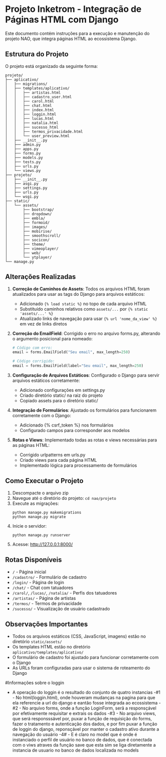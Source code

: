 # Projeto Inketrom - Integração de Páginas HTML com Django

Este documento contém instruções para a execução e manutenção do projeto NAO, que integra páginas HTML ao ecossistema Django.

## Estrutura do Projeto

O projeto está organizado da seguinte forma:

```
projeto/
├── aplicativo/
│   ├── migrations/
│   ├── templates/aplicativo/
│   │   ├── artistas.html
│   │   ├── cadastro_user.html
│   │   ├── carol.html
│   │   ├── chat.html
│   │   ├── index.html
│   │   ├── loggin.html
│   │   ├── lucas.html
│   │   ├── natalia.html
│   │   ├── sucesso_html
│   │   ├── termos_privacidade.html
│   │   └── user_preview.html
│   ├── __init__.py
│   ├── admin.py
│   ├── apps.py
│   ├── forms.py
│   ├── models.py
│   ├── tests.py
│   ├── urls.py
│   └── views.py
├── projeto/
│   ├── __init__.py
│   ├── asgi.py
│   ├── settings.py
│   ├── urls.py
│   └── wsgi.py
├── static/
│   └── assets/
│       ├── bootstrap/
│       ├── dropdown/
│       ├── embla/
│       ├── formoid/
│       ├── images/
│       ├── mobirise/
│       ├── smoothscroll/
│       ├── socicon/
│       ├── theme/
│       ├── vimeoplayer/
│       ├── web/
│       └── ytplayer/
└── manage.py
```

## Alterações Realizadas

1. **Correção de Caminhos de Assets**: Todos os arquivos HTML foram atualizados para usar as tags do Django para arquivos estáticos:
   - Adicionado `{% load static %}` no topo de cada arquivo HTML
   - Substituído caminhos relativos como `assets/...` por `{% static 'assets/...' %}`
   - Atualizado links de navegação para usar `{% url 'nome_da_view' %}` em vez de links diretos

2. **Correção do EmailField**: Corrigido o erro no arquivo forms.py, alterando o argumento posicional para nomeado:
   ```python
   # Código com erro:
   email = forms.EmailField("Seu email", max_length=250)
   
   # Código corrigido:
   email = forms.EmailField(label="Seu email", max_length=250)
   ```

3. **Configuração de Arquivos Estáticos**: Configurado o Django para servir arquivos estáticos corretamente:
   - Adicionado configurações em settings.py
   - Criado diretório static/ na raiz do projeto
   - Copiado assets para o diretório static/

4. **Integração de Formulários**: Ajustado os formulários para funcionarem corretamente com o Django:
   - Adicionado {% csrf_token %} nos formulários
   - Configurado campos para corresponder aos modelos

5. **Rotas e Views**: Implementado todas as rotas e views necessárias para as páginas HTML:
   - Corrigido urlpatterns em urls.py
   - Criado views para cada página HTML
   - Implementado lógica para processamento de formulários

## Como Executar o Projeto

1. Descompacte o arquivo zip
2. Navegue até o diretório do projeto: `cd nao/projeto`
3. Execute as migrações:
   ```
   python manage.py makemigrations
   python manage.py migrate
   ```
4. Inicie o servidor:
   ```
   python manage.py runserver
   ```
5. Acesse: http://127.0.0.1:8000/

## Rotas Disponíveis

- `/` - Página inicial
- `/cadastro/` - Formulário de cadastro
- `/login/` - Página de login
- `/chat/` - Chat com tatuadores
- `/carol/`, `/lucas/`, `/natalia/` - Perfis dos tatuadores
- `/artistas/` - Página de artistas
- `/termos/` - Termos de privacidade
- `/sucesso/` - Visualização de usuário cadastrado

## Observações Importantes

- Todos os arquivos estáticos (CSS, JavaScript, imagens) estão no diretório `static/assets/`
- Os templates HTML estão no diretório `aplicativo/templates/aplicativo/`
- O formulário de cadastro foi ajustado para funcionar corretamente com o Django
- As URLs foram configuradas para usar o sistema de roteamento do Django

#Informações sobre o loggin
- A operação do loggin é o resultado do conjunto de quatro instancias
-#1 - No html(loggin.html), onde houveram mudanças na pagina para que ela referencie a url do django e eantão fosse integrada ao ecossistema
-#2 - No arquivo forms, onde a função LoginForm, serã a responsçável por efetivamente requisitar e extrais os dados
-#3 - No arquivo views, que será responsssável por, puxar a função de requisição do forms, fazer o tratamento e autenticação dos dados, e por fim puxar a função de loggin do django, reponsçável por manter o cadastro ativo durante a navegação do usuário
-4# - E é claro no model que é onde é instanciado o perfil de usuário no banco de dados, que é conectada com o viws atraves da função save que esta sim se liga diretamente a instancia de usuario no banco de dados localizada no models

